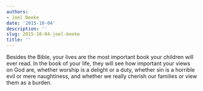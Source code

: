 ```yaml
---
authors:
- Joel Beeke
date: '2015-10-04'
description: ''
slug: 2015-10-04-joel-beeke
title: ''
---
```

Besides the Bible, your lives are the most important book your children will ever read. In the book of your life, they will see how important your views on God are, whether worship is a delight or a duty, whether sin is a horrible evil or mere naughtiness, and whether we really cherish our families or view them as a burden.



